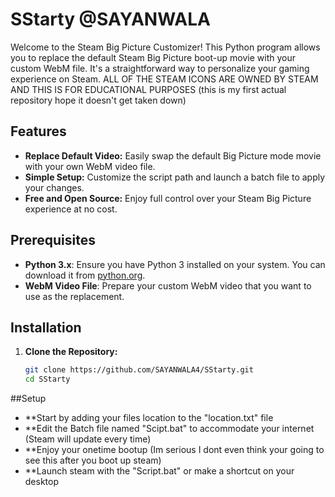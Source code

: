 # SStarty @SAYANWALA

Welcome to the Steam Big Picture Customizer! This Python program allows you to replace the default Steam Big Picture boot-up movie with your custom WebM file. It's a straightforward way to personalize your gaming experience on Steam. ALL OF THE STEAM ICONS ARE OWNED BY STEAM AND THIS IS FOR EDUCATIONAL PURPOSES (this is my first actual repository hope it doesn't get taken down)

## Features

- **Replace Default Video:** Easily swap the default Big Picture mode movie with your own WebM video file.
- **Simple Setup:** Customize the script path and launch a batch file to apply your changes.
- **Free and Open Source:** Enjoy full control over your Steam Big Picture experience at no cost.

## Prerequisites

- **Python 3.x**: Ensure you have Python 3 installed on your system. You can download it from [python.org](https://www.python.org/).
- **WebM Video File**: Prepare your custom WebM video that you want to use as the replacement.

## Installation

1. **Clone the Repository:**

   ```bash
   git clone https://github.com/SAYANWALA4/SStarty.git
   cd SStarty

##Setup

- **Start by adding your files location to the "location.txt" file
- **Edit the Batch file named "Scipt.bat" to accommodate your internet (Steam will update every time)
- **Enjoy your onetime bootup (Im serious I dont even think your going to see this after you boot up steam)
- **Launch steam with the "Script.bat" or make a shortcut on your desktop

